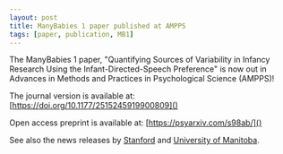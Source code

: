```yaml
---
layout: post
title: ManyBabies 1 paper published at AMPPS
tags: [paper, publication, MB1]
---
```


The ManyBabies 1 paper, "Quantifying Sources of Variability in Infancy Research Using the Infant-Directed-Speech Preference" is now out in Advances in Methods and Practices in Psychological Science (AMPPS)!

The journal version is available at: [https://doi.org/10.1177/2515245919900809]()

Open access preprint is available at: [https://psyarxiv.com/s98ab/]()

See also the news releases by [Stanford](https://news.stanford.edu/2020/03/16/babies-love-baby-talk-world/) and [University of Manitoba](https://news.umanitoba.ca/baby-talk-is-just-fine-thanks/).
